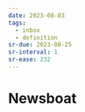 ```yaml
---
date: 2023-08-03
tags:
  - inbox
  - definition
sr-due: 2023-08-25
sr-interval: 1
sr-ease: 232
---
```


# Newsboat


